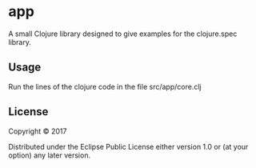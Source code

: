 # app

A small Clojure library designed to give examples for the clojure.spec library.

## Usage

Run the lines of the clojure code in the file src/app/core.clj

## License

Copyright © 2017

Distributed under the Eclipse Public License either version 1.0 or (at
your option) any later version.
